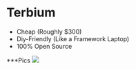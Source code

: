 # Terbium

- Cheap (Roughly $300)
- Diy-Friendly (Like a Framework Laptop) 
- 100% Open Source


***Pics
  <img src= "https://hc-cdn.hel1.your-objectstorage.com/s/v3/a25007999b85c1815798e0bb96764b42357755cc_terbium_v1.png"/>
